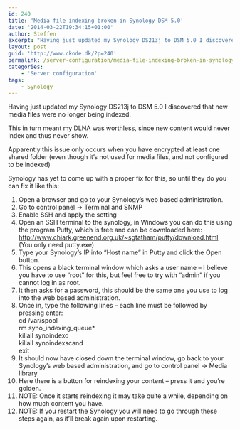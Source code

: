 ```yaml
---
id: 240
title: 'Media file indexing broken in Synology DSM 5.0'
date: '2014-03-22T19:34:15+01:00'
author: Steffen
excerpt: "Having just updated my Synology DS213j to DSM 5.0 I discovered that new media files were no longer being indexed.\r\n\r\nThis in turn meant my DLNA was worthless, since new content would never index and thus never show.\r\n\r\nApparently this issue only occurs when you have encrypted at least one shared folder (even though it's not used for media files, and not configured to be indexed)\r\n\r\nSynology has yet to come up with a proper fix for this, so until they do you can fix it like this:"
layout: post
guid: 'http://www.ckode.dk/?p=240'
permalink: /server-configuration/media-file-indexing-broken-in-synology-dsm-5-0/
categories:
    - 'Server configuration'
tags:
    - Synology
---
```


Having just updated my Synology DS213j to DSM 5.0 I discovered that new media files were no longer being indexed.

This in turn meant my DLNA was worthless, since new content would never index and thus never show.

Apparently this issue only occurs when you have encrypted at least one shared folder (even though it’s not used for media files, and not configured to be indexed)

Synology has yet to come up with a proper fix for this, so until they do you can fix it like this:

1. Open a browser and go to your Synology’s web based administration.
2. Go to control panel -&gt; Terminal and SNMP
3. Enable SSH and apply the setting
4. Open an SSH terminal to the synology, in Windows you can do this using the program Putty, which is free and can be downloaded here: <http://www.chiark.greenend.org.uk/~sgtatham/putty/download.html> (You only need putty.exe)
5. Type your Synology’s IP into “Host name” in Putty and click the Open button.
6. This opens a black terminal window which asks a user name – I believe you have to use “root” for this, but feel free to try with “admin” if you cannot log in as root.
7. It then asks for a password, this should be the same one you use to log into the web based administration.
8. Once in, type the following lines – each line must be followed by pressing enter:  
    cd /var/spool  
    rm syno\_indexing\_queue\*  
    killall synoindexd  
    killall synoindexscand  
    exit
9. It should now have closed down the terminal window, go back to your Synology’s web based administration, and go to control panel -&gt; Media library
10. Here there is a button for reindexing your content – press it and you’re golden.
11. NOTE: Once it starts reindexing it may take quite a while, depending on how much content you have.
12. NOTE: If you restart the Synology you will need to go through these steps again, as it’ll break again upon restarting.